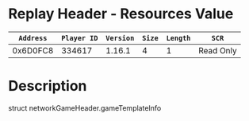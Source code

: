 # Replay Header - Resources Value

| `Address` | `Player ID` | `Version` | `Size` | `Length` | `SCR` |
| ---------- | ----------- | --------- | ------ | -------- | ---- |
| 0x6D0FC8 | 334617 | 1.16.1 | 4 | 1 | Read Only |

# Description

struct networkGameHeader.gameTemplateInfo